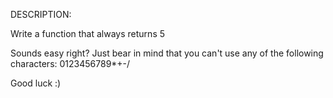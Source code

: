 DESCRIPTION:

Write a function that always returns 5

Sounds easy right? Just bear in mind that you can't use any of the following characters: 0123456789*+-/

Good luck :)
